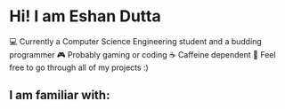 # Hi! I am Eshan Dutta
                  
💻 Currently a Computer Science Engineering student and a budding programmer
🎮 Probably gaming or coding
☕ Caffeine dependent
🧩 Feel free to go through all of my projects :)

## I am familiar with: 
